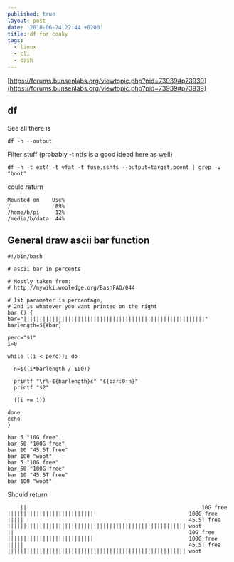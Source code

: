 ```yaml
---
published: true
layout: post
date: '2018-06-24 22:44 +0200'
title: df for conky
tags:
  - linux
  - cli
  - bash
---
```

[https://forums.bunsenlabs.org/viewtopic.php?pid=73939#p73939](https://forums.bunsenlabs.org/viewtopic.php?pid=73939#p73939)

## df

See all there is

	df -h --output
    
Filter stuff (probably -t ntfs is a good idead here as well)

	df -h -t ext4 -t vfat -t fuse.sshfs --output=target,pcent | grep -v "boot"
    
could return

	Mounted on    Use%
	/              89%
	/home/b/pi     12%
	/media/b/data  44%
    
## General draw ascii bar function

    #!/bin/bash

    # ascii bar in percents

    # Mostly taken from:
    # http://mywiki.wooledge.org/BashFAQ/044

    # 1st parameter is percentage, 
    # 2nd is whatever you want printed on the right
    bar () {
    bar="|||||||||||||||||||||||||||||||||||||||||||||||||||||||||"
    barlength=${#bar}

    perc="$1"
    i=0

    while ((i < perc)); do

      n=$((i*barlength / 100))

      printf "\r%-${barlength}s" "${bar:0:n}"
      printf "$2"

      ((i += 1))

    done
    echo
    }

    bar 5 "10G free"
    bar 50 "100G free"
    bar 10 "45.5T free"
    bar 100 "woot"
    bar 5 "10G free"
    bar 50 "100G free"
    bar 10 "45.5T free"
    bar 100 "woot"
    
Should return

	    ||                                                       10G free
    |||||||||||||||||||||||||||                              100G free
    |||||                                                    45.5T free
    |||||||||||||||||||||||||||||||||||||||||||||||||||||||| woot
    ||                                                       10G free
    |||||||||||||||||||||||||||                              100G free
    |||||                                                    45.5T free
    |||||||||||||||||||||||||||||||||||||||||||||||||||||||| woot
